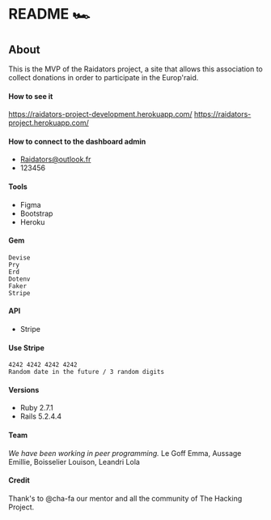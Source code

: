 # README :racing_car:

## About 
This is the MVP of the Raidators project, a site that allows this association to collect donations in order to participate in the Europ'raid. 

#### How to see it 
https://raidators-project-development.herokuapp.com/
https://raidators-project.herokuapp.com/

#### How to connect to the dashboard admin
- Raidators@outlook.fr
- 123456


#### Tools 
* Figma 
* Bootstrap 
* Heroku 

#### Gem 
```
Devise
Pry 
Erd
Dotenv 
Faker
Stripe
```

#### API 
* Stripe

#### Use Stripe 
```
4242 4242 4242 4242
Random date in the future / 3 random digits
```

#### Versions
* Ruby 2.7.1 
* Rails 5.2.4.4

#### Team 
*We have been working in peer programming.*
Le Goff Emma, Aussage Emillie, Boisselier Louison, Leandri Lola 

#### Credit 
Thank's to @cha-fa our mentor and all the community of The Hacking Project. 
